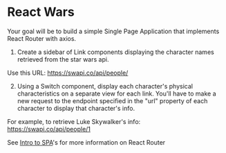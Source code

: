 # React Wars

Your goal will be to build a simple Single Page Application that implements React Router with axios.

1) Create a sidebar of Link components displaying the character names retrieved from the star wars api.

Use this URL: https://swapi.co/api/people/

2) Using a Switch component, display each character's physical characteristics on a separate view for each link. You'll have to make a new request to the endpoint specified in the "url" property of each character to display that character's info.

For example, to retrieve Luke Skywalker's info: 
https://swapi.co/api/people/1

See [Intro to SPA](https://coursework.vschool.io/react-router/)'s for more information on React Router